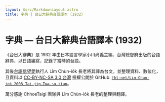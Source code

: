 ```yaml
---
layout: $src/MarkdownLayout.astro
title: 字典 | 台日大辭典台語譯本 (1932)
---
```


# 字典 — 台日大辭典台語譯本 (1932)

《台日大辭典》是 1932 年由日本語言學家小川尚義主編、台灣總督府出版的台語辭典，以日語編寫，記錄了當時的台語。

其後[台語信望愛](https://toj.fhl.net/index.html)執行人 Lîm Chùn-io̍k 長老將其譯為台文，並整理資料、數位化，且資料以 [CC-BY-NC-SA 3.0 台灣](https://creativecommons.org/licenses/by-nc-sa/3.0/tw/) 授權公開於 GitHub: [`fhl-net/Lim-Chun-iok_2008_Tai-jip-Tua-su-tian`](https://github.com/fhl-net/Lim-Chun-iok_2008_Tai-jip-Tua-su-tian)。

萬分感謝 ChhoeTaigi 團隊與 Lîm Chùn-io̍k 長老的整理與翻譯。
